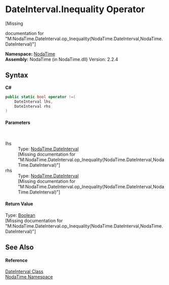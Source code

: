 # DateInterval.Inequality Operator 
 

\[Missing <summary> documentation for "M:NodaTime.DateInterval.op_Inequality(NodaTime.DateInterval,NodaTime.DateInterval)"\]

**Namespace:**&nbsp;<a href="N_NodaTime">NodaTime</a><br />**Assembly:**&nbsp;NodaTime (in NodaTime.dll) Version: 2.2.4

## Syntax

**C#**<br />
``` C#
public static bool operator !=(
	DateInterval lhs,
	DateInterval rhs
)
```


#### Parameters
&nbsp;<dl><dt>lhs</dt><dd>Type: <a href="T_NodaTime_DateInterval">NodaTime.DateInterval</a><br />\[Missing <param name="lhs"/> documentation for "M:NodaTime.DateInterval.op_Inequality(NodaTime.DateInterval,NodaTime.DateInterval)"\]</dd><dt>rhs</dt><dd>Type: <a href="T_NodaTime_DateInterval">NodaTime.DateInterval</a><br />\[Missing <param name="rhs"/> documentation for "M:NodaTime.DateInterval.op_Inequality(NodaTime.DateInterval,NodaTime.DateInterval)"\]</dd></dl>

#### Return Value
Type: <a href="http://msdn2.microsoft.com/en-us/library/a28wyd50" target="_blank">Boolean</a><br />\[Missing <returns> documentation for "M:NodaTime.DateInterval.op_Inequality(NodaTime.DateInterval,NodaTime.DateInterval)"\]

## See Also


#### Reference
<a href="T_NodaTime_DateInterval">DateInterval Class</a><br /><a href="N_NodaTime">NodaTime Namespace</a><br />